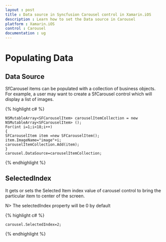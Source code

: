 ```yaml
---
layout : post
title : Data source in Syncfusion Carousel control in Xamarin.iOS
description : Learn how to set the Data source in Carousel 
platform : Xamarin.iOS
control : Carousel
documentation : ug
---
```


# Populating Data

## Data Source

SfCarousel items can be populated with a collection of business objects. For example, a user may want to create a SfCarousel control which will display a list of images.

{% highlight c# %}

	NSMutableArray<SFCarouselItem> carouselItemCollection = new NSMutableArray<SFCarouselItem> ();
	For(int i=1;i<18;i++)
	{
	SFCarouselItem item =new SFCarouselItem();
	item.ImageName="image"+i;
	carouselItemCollection.Add(item);
	}
	carousel.DataSource=carouselItemCollection;
	
{% endhighlight %}

## SelectedIndex

It gets or sets the Selected Item index value of carousel control to bring the particular item to center of the screen.

N> The selectedIndex property will be 0 by default

{% highlight c# %}

	carousel.SelectedIndex=2;

{% endhighlight %}

